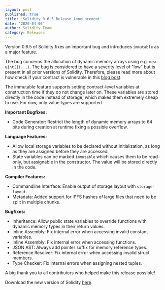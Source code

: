 ```yaml
---
layout: post
published: true
title: 'Solidity 0.6.5 Release Announcement'
date: '2020-04-06'
author: Solidity Team
category: Releases
---
```


Version 0.6.5 of Solidity fixes an important bug and introduces ``immutable`` as a major feature.

The bug concerns the allocation of dynamic memory arrays using e.g. `new uint[](...)`. The bug is considered to have a severity level of "low" but is present in all prior versions of Solidity. Therefore, please read more about how check if your contract is vulnerable in this [blog post](https://solidity.ethereum.org/2020/04/06/memory-creation-overflow-bug/).

The immutable feature supports setting contract-level variables at construction time if they do not change later on. These variables are stored directly in the code instead of storage, which makes them extremely cheap to use. For now, only value types are supported.

**Important Bugfixes:**
 * Code Generator: Restrict the length of dynamic memory arrays to 64 bits during creation at runtime fixing a possible overflow.


**Language Features:**
 * Allow local storage variables to be declared without initialization, as long as they are assigned before they are accessed.
 * State variables can be marked ``immutable`` which causes them to be read-only, but assignable in the constructor. The value will be stored directly in the code.


**Compiler Features:**
 * Commandline Interface: Enable output of storage layout with `storage-layout`.
 * Metadata: Added support for IPFS hashes of large files that need to be split in multiple chunks.


**Bugfixes:**
 * Inheritance: Allow public state variables to override functions with dynamic memory types in their return values.
 * Inline Assembly: Fix internal error when accessing invalid constant variables.
 * Inline Assembly: Fix internal error when accessing functions.
 * JSON AST: Always add pointer suffix for memory reference types.
 * Reference Resolver: Fix internal error when accessing invalid struct members.
 * Type Checker: Fix internal errors when assigning nested tuples.






A big thank you to all contributors who helped make this release possible!

Download the new version of Solidity [here](https://github.com/ethereum/solidity/releases/tag/v0.6.5).
  